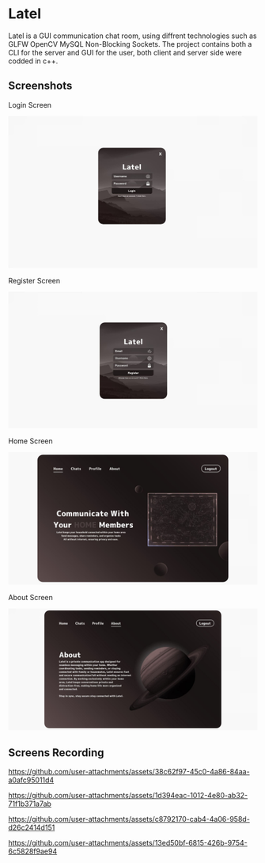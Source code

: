 
# Latel

Latel is a GUI communication chat room, using diffrent technologies such as GLFW OpenCV
MySQL Non-Blocking Sockets. The project contains both a CLI for the server and GUI for the user, both client and server side were codded in c++.


## Screenshots

Login Screen

![App Screenshot](https://github.com/gavri-do7/Latel/blob/main/Latel%20Login%20Screen.jpg?raw=true)

Register Screen

![App Screenshot](https://github.com/gavri-do7/Latel/blob/main/Latel%20Register%20Screen.jpg?raw=true)

Home Screen

![App Screenshot](https://github.com/gavri-do7/Latel/blob/main/Latel%20Home%20Screen.jpg?raw=true)

About Screen

![App ScreenShot](https://github.com/gavri-do7/Latel/blob/main/Latel%20About%20Screen.jpg?raw=true)
## Screens Recording

https://github.com/user-attachments/assets/38c62f97-45c0-4a86-84aa-a0afc95011d4

https://github.com/user-attachments/assets/1d394eac-1012-4e80-ab32-71f1b371a7ab

https://github.com/user-attachments/assets/c8792170-cab4-4a06-958d-d26c2414d151

https://github.com/user-attachments/assets/13ed50bf-6815-426b-9754-6c5828f9ae94
